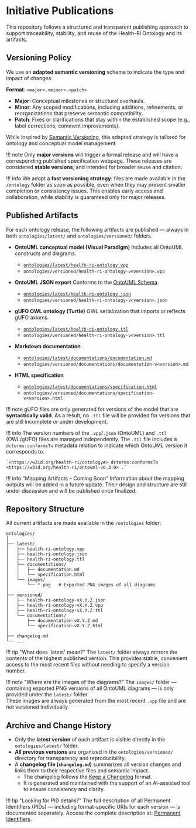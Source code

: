# Initiative Publications

This repository follows a structured and transparent publishing approach to support traceability, stability, and reuse of the Health-RI Ontology and its artifacts.

## Versioning Policy

We use an **adapted semantic versioning** scheme to indicate the type and impact of changes:

**Format**: `<major>.<minor>.<patch>`

- **Major**: Conceptual milestones or structural overhauls.
- **Minor**: Any scoped modifications, including additions, refinements, or reorganizations that preserve semantic compatibility.
- **Patch**: Fixes or clarifications that stay within the established scope (e.g., label corrections, comment improvements).

While inspired by [Semantic Versioning](https://semver.org/), this adapted strategy is tailored for ontology and conceptual model management.

!!! note
    Only **major versions** will trigger a formal release and will have a corresponding published specification webpage. These releases are considered **stable versions**, and intended for broader reuse and citation.

!!! info
    We adopt a **fast versioning strategy**: files are made available in the `/ontology` folder as soon as possible, even when they may present smaller completion or consistency issues. This enables early access and collaboration, while stability is guaranteed only for major releases.

## Published Artifacts

For each ontology release, the following artifacts are published — always in both `ontologies/latest/` and `ontologies/versioned/` folders.

- **OntoUML conceptual model (Visual Paradigm)**
  Includes all OntoUML constructs and diagrams.
  - [`ontologies/latest/health-ri-ontology.vpp`](https://w3id.org/health-ri/ontology/vpp)
  - `ontologies/versioned/health-ri-ontology-v<version>.vpp`

- **OntoUML JSON export**
  Conforms to the [OntoUML Schema](https://w3id.org/ontouml/schema).
  - [`ontologies/latest/health-ri-ontology.json`](https://w3id.org/health-ri/ontology/json)
  - `ontologies/versioned/health-ri-ontology-v<version>.json`

- **gUFO OWL ontology (Turtle)**
  OWL serialization that imports or reflects gUFO axioms.
  - [`ontologies/latest/health-ri-ontology.ttl`](https://w3id.org/health-ri/ontology/ttl)
  - `ontologies/versioned/health-ri-ontology-v<version>.ttl`

- **Markdown documentation**
  - [`ontologies/latest/documentations/documentation.md`](https://w3id.org/health-ri/ontology/documentation)
  - `ontologies/versioned/documentations/documentation-v<version>.md`

- **HTML specification**
  - [`ontologies/latest/documentations/specification.html`](https://w3id.org/health-ri/ontology/specification)
  - `ontologies/versioned/documentations/specification-v<version>.html`

!!! note
    gUFO files are only generated for versions of the model that are **syntactically valid**.
    As a result, no `.ttl` file will be provided for versions that are still incomplete or under development.

!!! info
    The version numbers of the `.vpp`/`.json` (OntoUML) and `.ttl` (OWL/gUFO) files are managed independently. The `.ttl` file includes a `dcterms:conformsTo` metadata relation to indicate which OntoUML version it corresponds to.

    `<https://w3id.org/health-ri/ontology#> dcterms:conformsTo <https://w3id.org/health-ri/ontouml-v0.3.0> .`
!!! info "Mapping Artifacts – Coming Soon"
    Information about the mapping outputs will be added in a future update. Their design and structure are still under discussion and will be published once finalized.

## Repository Structure

All current artifacts are made available in the `/ontologies` folder:

```
ontologies/
│
├── latest/
│   ├── health-ri-ontology.vpp
│   ├── health-ri-ontology.json
│   ├── health-ri-ontology.ttl
│   ├── documentations/
│   │   ├── documentation.md
│   │   └── specification.html
│   └── images/
│       └── *.png   # Exported PNG images of all diagrams
│
├── versioned/
│   ├── health-ri-ontology-vX.Y.Z.json
│   ├── health-ri-ontology-vX.Y.Z.vpp
│   ├── health-ri-ontology-vX.Y.Z.ttl
│   └── documentations/
│       ├── documentation-vX.Y.Z.md
│       └── specification-vX.Y.Z.html
│
├── changelog.md
└── ...
```

!!! tip "What does 'latest' mean?"
    The `latest/` folder always mirrors the contents of the highest published version. This provides stable, convenient access to the most recent files without needing to specify a version number.

!!! note "Where are the images of the diagrams?"
    The `images/` folder — containing exported PNG versions of all OntoUML diagrams — is only provided under the `latest/` folder.  
    These images are always generated from the most recent `.vpp` file and are not versioned individually.

## Archive and Change History

- Only the **latest version** of each artifact is visible directly in the `ontologies/latest/` folder.
- **All previous versions** are organized in the `ontologies/versioned/` directory for transparency and reproducibility.
- A **changelog file (`changelog.md`)** summarizes all version changes and links them to their respective files and semantic impact.
  - The changelog follows the [Keep a Changelog](https://keepachangelog.com/) format.
  - It is generated and maintained with the support of an AI-assisted tool to ensure consistency and clarity.

!!! tip "Looking for PID details?"
    The full description of all Permanent Identifiers (PIDs) — including format-specific URIs for each version — is documented separately. Access the complete description at: [Permanent Identifiers](permanent-ids.md).
